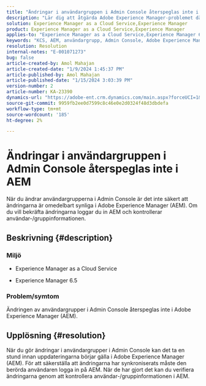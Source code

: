 ```yaml
---
title: "Ändringar i användargruppen i Admin Console återspeglas inte i AEM"
description: "Lär dig att åtgärda Adobe Experience Manager-problemet där användargruppsändringar i Admin Console inte återspeglas i AEM. Kontrollera användar-/gruppinformationen."
solution: Experience Manager as a Cloud Service,Experience Manager
product: Experience Manager as a Cloud Service,Experience Manager
applies-to: "Experience Manager as a Cloud Service,Experience Manager 6.5"
keywords: "KCS, AEM, användargrupp, Admin Console, Adobe Experience Manager, AEM 6.5"
resolution: Resolution
internal-notes: "E-001071273"
bug: false
article-created-by: Amol Mahajan
article-created-date: "1/9/2024 1:45:37 PM"
article-published-by: Amol Mahajan
article-published-date: "1/15/2024 3:03:39 PM"
version-number: 2
article-number: KA-23390
dynamics-url: "https://adobe-ent.crm.dynamics.com/main.aspx?forceUCI=1&pagetype=entityrecord&etn=knowledgearticle&id=f4520c5a-f5ae-ee11-a569-6045bd006268"
source-git-commit: 9959fb2ee0d7599c8c46e0e2d0324f48d3dbdefa
workflow-type: tm+mt
source-wordcount: '185'
ht-degree: 2%

---
```


# Ändringar i användargruppen i Admin Console återspeglas inte i AEM


När du ändrar användargrupperna i Admin Console är det inte säkert att ändringarna är omedelbart synliga i Adobe Experience Manager (AEM). Om du vill bekräfta ändringarna loggar du in AEM och kontrollerar användar-/gruppinformationen.

## Beskrivning {#description}


### <b>Miljö</b>

- Experience Manager as a Cloud Service


- Experience Manager 6.5




### <b>Problem/symtom</b>

Ändringen av användargrupper i Admin Console återspeglas inte i Adobe Experience Manager (AEM).


## Upplösning {#resolution}


När du gör ändringar i användargrupper i Admin Console kan det ta en stund innan uppdateringarna börjar gälla i Adobe Experience Manager (AEM). För att säkerställa att ändringarna har synkroniserats måste den berörda användaren logga in på AEM. När de har gjort det kan du verifiera ändringarna genom att kontrollera användar-/gruppinformationen i AEM.
